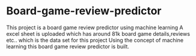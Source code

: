 # Board-game-review-predictor
This project is  a  board game review predictor using machine learning
A excel sheet is uploaded which has around 81k board game details,reviews etc.. which is the data set for this project
Using the concept of machine learning this board game review predictor is built.
